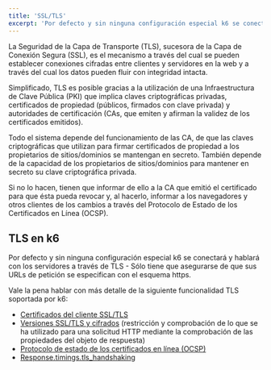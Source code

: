 ```yaml
---
title: 'SSL/TLS'
excerpt: 'Por defecto y sin ninguna configuración especial k6 se conectará y hablará con los servidores a través de TLS - Sólo tiene que asegurarse de que sus URLs de petición se especifican con el esquema https.'
---
```


La Seguridad de la Capa de Transporte (TLS), sucesora de la Capa de Conexión Segura (SSL), es el mecanismo a través del cual se pueden establecer conexiones cifradas entre clientes y servidores en la web y a través del cual los datos pueden fluir con integridad intacta.

Simplificado, TLS es posible gracias a la utilización de una Infraestructura de Clave Pública (PKI) que implica claves criptográficas privadas, certificados de propiedad (públicos, firmados con clave privada) y autoridades de certificación (CAs, que emiten y afirman la validez de los certificados emitidos).

Todo el sistema depende del funcionamiento de las CA, de que las claves criptográficas que utilizan para firmar certificados de propiedad a los propietarios de sitios/dominios se mantengan en secreto. También depende de la capacidad de los propietarios de sitios/dominios para mantener en secreto su clave criptográfica privada.

Si no lo hacen, tienen que informar de ello a la CA que emitió el certificado para que ésta pueda revocar y, al hacerlo, informar a los navegadores y otros clientes de los cambios a través del Protocolo de Estado de los Certificados en Línea (OCSP).


## TLS en k6

Por defecto y sin ninguna configuración especial k6 se conectará y hablará con los servidores a través de TLS - Sólo tiene que asegurarse de que sus URLs de petición se especifican con el esquema https.

Vale la pena hablar con más detalle de la siguiente funcionalidad TLS soportada por k6:


- [Certificados del cliente SSL/TLS](/es/usando-k6/protocolos/ssl-tls/certificados-del-cliente-ssl-tls/)
- [Versiones SSL/TLS y cifrados](/es/usando-k6/protocolos/ssl-tls/versiones-ssl-tls-y-cifrados/) (restricción y comprobación de lo que se ha utilizado para una solicitud HTTP mediante la comprobación de las propiedades del objeto de respuesta)
- [Protocolo de estado de los certificados en línea (OCSP)](/es/usando-k6/protocolos/ssl-tls/protocolo-de-estado-de-los-certificados-en-linea-ocsp/)
- [Response.timings.tls_handshaking](/javascript-api/k6-http/response)
